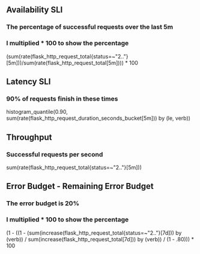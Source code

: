 ## Availability SLI
### The percentage of successful requests over the last 5m
### I multiplied * 100 to show the percentage
(sum(rate(flask_http_request_total{status=~"2.."}[5m]))/sum(rate(flask_http_request_total[5m]))) * 100

## Latency SLI
### 90% of requests finish in these times
histogram_quantile(0.90, sum(rate(flask_http_request_duration_seconds_bucket[5m])) by (le, verb))

## Throughput
### Successful requests per second
sum(rate(flask_http_request_total{status=~"2.."}[5m]))

## Error Budget - Remaining Error Budget
### The error budget is 20%
### I multiplied * 100 to show the percentage
(1 - ((1 - (sum(increase(flask_http_request_total{status=~"2.."}[7d])) by (verb))
/
sum(increase(flask_http_request_total[7d])) by (verb)) / (1 - .80))) * 100


